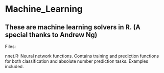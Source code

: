 Machine_Learning
========================================================================
These are machine learning solvers in R. (A special thanks to Andrew Ng)
------------------------------------------------------------------------
Files:

nnet.R: Neural network functions. Contains training and prediction functions for both classification and absolute number prediction tasks. 		Examples included.
